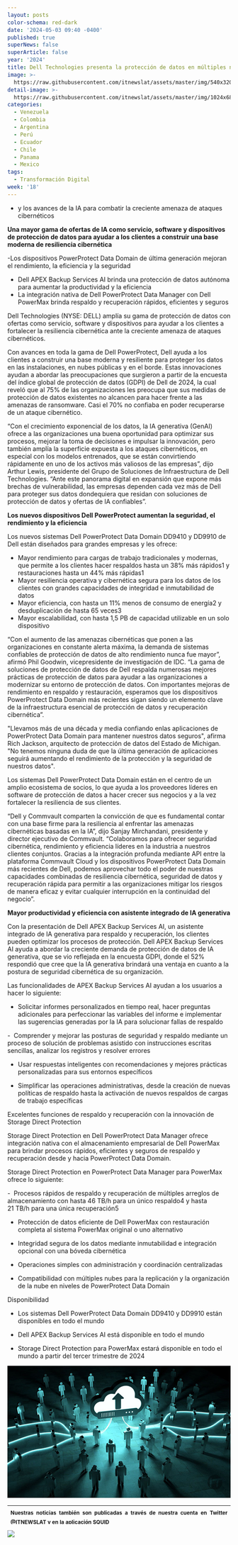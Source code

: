 ```yaml
---
layout: posts
color-schema: red-dark
date: '2024-05-03 09:40 -0400'
published: true
superNews: false
superArticle: false
year: '2024'
title: Dell Technologies presenta la protección de datos en múltiples nubes
image: >-
  https://raw.githubusercontent.com/itnewslat/assets/master/img/540x320/Nube-Publica-p.jpg
detail-image: >-
  https://raw.githubusercontent.com/itnewslat/assets/master/img/1024x680/Nube-Publica-g.jpg
categories:
  - Venezuela
  - Colombia
  - Argentina
  - Perú
  - Ecuador
  - Chile
  - Panama
  - Mexico
tags:
  - Transformación Digital
week: '18'
---
```

 - y los avances de la IA para combatir la creciente amenaza de ataques cibernéticos

**Una mayor gama de ofertas de IA como servicio, software y dispositivos de protección de datos para ayudar a los clientes a construir una base moderna de resiliencia cibernética**

-Los dispositivos PowerProtect Data Domain de última generación mejoran el rendimiento, la eficiencia y la seguridad

- Dell APEX Backup Services AI brinda una protección de datos autónoma para aumentar la productividad y la eficiencia
- La integración nativa de Dell PowerProtect Data Manager con Dell PowerMax brinda respaldo y recuperación rápidos, eficientes y seguros 

Dell Technologies (NYSE: DELL) amplía su gama de protección de datos con ofertas como servicio, software y dispositivos para ayudar a los clientes a fortalecer la resiliencia cibernética ante la creciente amenaza de ataques cibernéticos.

Con avances en toda la gama de Dell PowerProtect, Dell ayuda a los clientes a construir una base moderna y resiliente para proteger los datos en las instalaciones, en nubes públicas y en el borde. Estas innovaciones ayudan a abordar las preocupaciones que surgieron a partir de la encuesta del índice global de protección de datos (GDPI) de Dell de 2024, la cual reveló que al 75% de las organizaciones les preocupa que sus medidas de protección de datos existentes no alcancen para hacer frente a las amenazas de ransomware. Casi el 70% no confiaba en poder recuperarse de un ataque cibernético.

“Con el crecimiento exponencial de los datos, la IA generativa (GenAI) ofrece a las organizaciones una buena oportunidad para optimizar sus procesos, mejorar la toma de decisiones e impulsar la innovación, pero también amplía la superficie expuesta a los ataques cibernéticos, en especial con los modelos entrenados, que se están convirtiendo rápidamente en uno de los activos más valiosos de las empresas”, dijo Arthur Lewis, presidente del Grupo de Soluciones de Infraestructura de Dell Technologies. “Ante este panorama digital en expansión que expone más brechas de vulnerabilidad, las empresas dependen cada vez más de Dell para proteger sus datos dondequiera que residan con soluciones de protección de datos y ofertas de IA confiables”.

**Los nuevos dispositivos Dell PowerProtect aumentan la seguridad, el rendimiento y la eficiencia**

Los nuevos sistemas Dell PowerProtect Data Domain DD9410 y DD9910 de Dell están diseñados para grandes empresas y les ofrece:

- Mayor rendimiento para cargas de trabajo tradicionales y modernas, que permite a los clientes hacer respaldos hasta un 38% más rápidos1 y restauraciones hasta un 44% más rápidas1
- Mayor resiliencia operativa y cibernética segura para los datos de los clientes con grandes capacidades de integridad e inmutabilidad de datos
- Mayor eficiencia, con hasta un 11% menos de consumo de energía2 y desduplicación de hasta 65 veces3
- Mayor escalabilidad, con hasta 1,5 PB de capacidad utilizable en un solo dispositivo

“Con el aumento de las amenazas cibernéticas que ponen a las organizaciones en constante alerta máxima, la demanda de sistemas confiables de protección de datos de alto rendimiento nunca fue mayor”, afirmó Phil Goodwin, vicepresidente de investigación de IDC. “La gama de soluciones de protección de datos de Dell respalda numerosas mejores prácticas de protección de datos para ayudar a las organizaciones a modernizar su entorno de protección de datos. Con importantes mejoras de rendimiento en respaldo y restauración, esperamos que los dispositivos PowerProtect Data Domain más recientes sigan siendo un elemento clave de la infraestructura esencial de protección de datos y recuperación cibernética”.

"Llevamos más de una década y media confiando enlas aplicaciones de PowerProtect Data Domain para mantener nuestros datos seguros", afirma Rich Jackson, arquitecto de protección de datos del Estado de Michigan. "No tenemos ninguna duda de que la última generación de aplicaciones seguirá aumentando el rendimiento de la protección y la seguridad de nuestros datos".

Los sistemas Dell PowerProtect Data Domain están en el centro de un amplio ecosistema de socios, lo que ayuda a los proveedores líderes en software de protección de datos a hacer crecer sus negocios y a la vez fortalecer la resiliencia de sus clientes.

“Dell y Commvault comparten la convicción de que es fundamental contar con una base firme para la resiliencia al enfrentar las amenazas cibernéticas basadas en la IA”, dijo Sanjay Mirchandani, presidente y director ejecutivo de Commvault. “Colaboramos para ofrecer seguridad cibernética, rendimiento y eficiencia líderes en la industria a nuestros clientes conjuntos. Gracias a la integración profunda mediante API entre la plataforma Commvault Cloud y los dispositivos PowerProtect Data Domain más recientes de Dell, podemos aprovechar todo el poder de nuestras capacidades combinadas de resiliencia cibernética, seguridad de datos y recuperación rápida para permitir a las organizaciones mitigar los riesgos de manera eficaz y evitar cualquier interrupción en la continuidad del negocio”.

**Mayor productividad y eficiencia con asistente integrado de IA generativa**

Con la presentación de Dell APEX Backup Services AI, un asistente integrado de IA generativa para respaldo y recuperación, los clientes pueden optimizar los procesos de protección. Dell APEX Backup Services AI ayuda a abordar la creciente demanda de protección de datos de IA generativa, que se vio reflejada en la encuesta GDPI, donde el 52% respondió que cree que la IA generativa brindará una ventaja en cuanto a la postura de seguridad cibernética de su organización.

Las funcionalidades de APEX Backup Services AI ayudan a los usuarios a hacer lo siguiente:

- Solicitar informes personalizados en tiempo real, hacer preguntas adicionales para perfeccionar las variables del informe e implementar las sugerencias generadas por la IA para solucionar fallas de respaldo

-  Comprender y mejorar las posturas de seguridad y respaldo mediante un proceso de solución de problemas asistido con instrucciones escritas sencillas, analizar los registros y resolver errores

- Usar respuestas inteligentes con recomendaciones y mejores prácticas personalizadas para sus entornos específicos

- Simplificar las operaciones administrativas, desde la creación de nuevas políticas de respaldo hasta la activación de nuevos respaldos de cargas de trabajo específicas

Excelentes funciones de respaldo y recuperación con la innovación de Storage Direct Protection

Storage Direct Protection en Dell PowerProtect Data Manager ofrece integración nativa con el almacenamiento empresarial de Dell PowerMax para brindar procesos rápidos, eficientes y seguros de respaldo y recuperación desde y hacia PowerProtect Data Domain.

Storage Direct Protection en PowerProtect Data Manager para PowerMax ofrece lo siguiente:

-  Procesos rápidos de respaldo y recuperación de múltiples arreglos de almacenamiento con hasta 46 TB/h para un único respaldo4 y hasta 21 TB/h para una única recuperación5 

- Protección de datos eficiente de Dell PowerMax con restauración completa al sistema PowerMax original o uno alternativo

- Integridad segura de los datos mediante inmutabilidad e integración opcional con una bóveda cibernética

- Operaciones simples con administración y coordinación centralizadas

- Compatibilidad con múltiples nubes para la replicación y la organización de la nube en niveles de PowerProtect Data Domain

Disponibilidad

- Los sistemas Dell PowerProtect Data Domain DD9410 y DD9910 están disponibles en todo el mundo

- Dell APEX Backup Services AI está disponible en todo el mundo

- Storage Direct Protection para PowerMax estará disponible en todo el mundo a partir del tercer trimestre de 2024

![](https://raw.githubusercontent.com/itnewslat/assets/master/img/540x320/Nube-Publica-p.jpg)

<table style="height: 42px;" width="569">
<tbody>
<tr>
<td style="text-align: justify;"><sub><strong>Nuestras noticias también son publicadas a través de nuestra cuenta en Twitter <a href="https://twitter.com/itnewslat?lang=es">@ITNEWSLAT</a> y en la aplicación <a href="https://squidapp.co/en/">SQUID</a></strong></sub></td>
</tr>
</tbody>
</table>

<img src="https://tracker.metricool.com/c3po.jpg?hash=56f88a41e39ab42c063cc51676587a04"/>